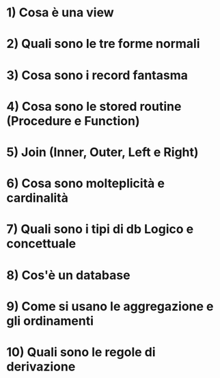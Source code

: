 # 1) Cosa è una view

# 2) Quali sono le tre forme normali

# 3) Cosa sono i record fantasma

# 4) Cosa sono le stored routine (Procedure e Function)

# 5) Join (Inner, Outer, Left e Right)

# 6) Cosa sono molteplicità e cardinalità

# 7) Quali sono i tipi di db Logico e concettuale

# 8) Cos'è un database

# 9) Come si usano le aggregazione e gli ordinamenti

# 10) Quali sono le regole di derivazione
